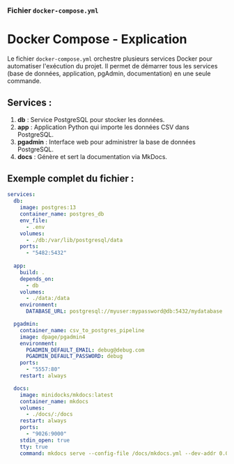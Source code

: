 
### Fichier `docker-compose.yml`

# Docker Compose - Explication

Le fichier `docker-compose.yml` orchestre plusieurs services Docker pour automatiser l'exécution du projet. Il permet de démarrer tous les services (base de données, application, pgAdmin, documentation) en une seule commande.

## Services :

1. **db** : Service PostgreSQL pour stocker les données.
2. **app** : Application Python qui importe les données CSV dans PostgreSQL.
3. **pgadmin** : Interface web pour administrer la base de données PostgreSQL.
4. **docs** : Génère et sert la documentation via MkDocs.

## Exemple complet du fichier :

```yaml
services:
  db:
    image: postgres:13
    container_name: postgres_db
    env_file:
      - .env
    volumes:
      - ./db:/var/lib/postgresql/data
    ports:
      - "5482:5432"
  
  app:
    build: .
    depends_on:
      - db
    volumes:
      - ./data:/data
    environment:
      DATABASE_URL: postgresql://myuser:mypassword@db:5432/mydatabase

  pgadmin:
    container_name: csv_to_postgres_pipeline
    image: dpage/pgadmin4
    environment:
      PGADMIN_DEFAULT_EMAIL: debug@debug.com
      PGADMIN_DEFAULT_PASSWORD: debug
    ports:
      - "5557:80"
    restart: always

  docs:
    image: minidocks/mkdocs:latest
    container_name: mkdocs
    volumes:
      - ./docs/:/docs 
    restart: always
    ports:
      - "9026:9000"
    stdin_open: true
    tty: true
    command: mkdocs serve --config-file /docs/mkdocs.yml --dev-addr 0.0.0.0:9000

```